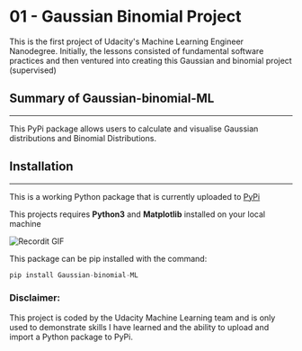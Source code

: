 # 01 - Gaussian Binomial Project

This is the first project of Udacity's Machine Learning Engineer Nanodegree. Initially, the lessons consisted of fundamental software practices and then ventured into creating this Gaussian and binomial project (supervised)

## Summary of Gaussian-binomial-ML

---

This PyPi package allows users to calculate and visualise Gaussian distributions and Binomial Distributions.

## Installation

---

This is a working Python package that is currently uploaded to [PyPi](https://pypi.org/project/Gaussian-binomial-ML/)

This projects requires **Python3** and **Matplotlib** installed on your local machine

![Recordit GIF](http://g.recordit.co/1DI1AsGxKt.gif)

This package can be pip installed with the command:

```python
pip install Gaussian-binomial-ML
```

### Disclaimer:

This project is coded by the Udacity Machine Learning team and is only used to demonstrate skills I have learned and the ability to upload and import a Python package to PyPi.
